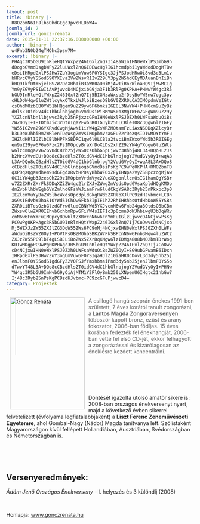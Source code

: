 ```yaml
---
layout: post
title: !binary |-
  R8O2bmN6IFJlbsOhdGEgc3pvcHLDoW4=
joomla_id: 2
joomla_url: goncz-renata
date: 2015-01-11 22:37:16.000000000 +00:00
author: !binary |-
  w4Fnb3N0b24gTMOhc3psw7M=
excerpt: !binary |-
  PHAgc3R5bGU9InRleHQtYWxpZ246IGxlZnQ7Ij48aW1nIHN0eWxlPSJmbG9h
  dDogbGVmdDsgbWFyZ2luLWxlZnQ6IDEwcHg7IG1hcmdpbi1yaWdodDogMTBw
  eDsiIHRpdGxlPSJHw7ZuY3ogUmVuw6F0YSIgc3JjPSJodHRwOi8vd3d3Lm1v
  bHRvcGVyYS5odS90YXIva2VwZWsvR1IvZ29uY3pyZW5hdGEyMDAuanBnIiBh
  bHQ9IkfDtm5jeiBSZW7DoXRhIiB3aWR0aD0iMjAwIiBoZWlnaHQ9IjMwMCIg
  Ym9yZGVyPSIwIiAvPjwvcD4NCjxibG9ja3F1b3RlPg0KPHA+PHNwYW4gc3R5
  bGU9InRleHQtYWxpZ246IGxlZnQ7Ij5BIGNzaWxsb2fDsyBoYW5nw7ogc3pv
  cHLDoW4gw6luZWtlcyAxOTkxLWJlbiBzesO8bGV0ZXR0LCA3IMOpdmVzIGtv
  csOhdMOzbCB0YW51bHQgem9uZ29yw6F6bmksIGE8L3NwYW4+PHN0cm9uZyBz
  dHlsZT0idGV4dC1hbGlnbjogbGVmdDsiPiBMYW50b3MgTWFnZGEgWm9uZ29y
  YXZlcnNlbnllbjwvc3Ryb25nPjxzcGFuIHN0eWxlPSJ0ZXh0LWFsaWduOiBs
  ZWZ0OyI+IHTDtmJic3rDtnIga2Fwb3R0IGJyb256LCBlesO8c3Qgw6lzIGFy
  YW55IGZva296YXRvdCwgMjAwNi1iYW4gZsWRZMOtamFzLiAxNSDDqXZlcyBr
  b3LDoWJhbiBmZWRlenTDqWsgZmVsIMOpbmVraGFuZ2rDoXQsIDIwMDYtYmFu
  IHZldHRlIGZlbCBlbHPFkSBDRC1qw6l0LCBla2tvciBmZWxoYWd5b3R0IGEg
  em9uZ29yw6F6w6Fzc2FsIMOpcyBraXrDoXLDs2xhZ29zYW4gYXogw6luZWts
  w6lzcmUga2V6ZGV0dCBrb25jZW50csOhbG5pLjwvc3Bhbj48L3A+DQo8L2Js
  b2NrcXVvdGU+DQo8cCBzdHlsZT0idGV4dC1hbGlnbjogY2VudGVyOyI+wqA8
  L3A+DQo8cCBzdHlsZT0idGV4dC1hbGlnbjogY2VudGVyOyI+wqA8L3A+DQo8
  cCBzdHlsZT0idGV4dC1hbGlnbjogbGVmdDsiPsKgPC9wPg0KPHA+RMO2bnTD
  qXPDqXQgaWdhem9sdGEgdXRvbHPDsyBhbWF0xZFyIHNpa2VyZSBpczogMjAw
  OC1iYW4gb3JzesOhZ29zIMOpbmVrdmVyc2VueXQgbnllcnQsIG1hamQgYSBr
  w7Z2ZXRrZXrFkSDDqXZiZW4gc2lrZXJyZWwgZmVsdsOpdGVsaXpldHQgKMOp
  dmZvbHlhbWEgbGVnZmlhdGFsYWJiamFrw6ludCkgYSA8c3Ryb25nPkxpc3p0
  IEZlcmVuYyBaZW5lbcWxdsOpc3pldGkgRWd5ZXRlbXJlPC9zdHJvbmc+LCBh
  aG9sIEdvbWJhaS1OYWd5IChOw6Fkb3IpIE1hZ2RhIHRhbsOtdHbDoW55YSBs
  ZXR0LiBTesOzbGlzdGFrw6ludCBNYWd5YXJvcnN6w6Fnb24ga8OtdsO8bCBm
  ZWxsw6lwZXR0IEhvbGxhbmRpw6FiYW4sIEF1c3p0cmnDoWJhbiwgU3bDqWRv
  cnN6w6FnYmFuIMOpcyBOw6ltZXRvcnN6w6FnYmFuIGlzLjwvcD4NCjxwPsKg
  PC9wPg0KPHAgc3R5bGU9InRleHQtYWxpZ246IGxlZnQ7Ij7CoDwvcD4NCjxo
  Mj5WZXJzZW55ZXJlZG3DqW55ZWs6PC9oMj4NCjxwIHN0eWxlPSJ0ZXh0LWFs
  aWduOiBsZWZ0OyI+PGVtPsOBZMOhbSBKZW7FkSBPcnN6w6Fnb3Mgw4luZWt2
  ZXJzZW55PC9lbT4gLSBJLiBoZWx5ZXrDqXMgw6lzIDMga8O8bMO2bmTDrWog
  KDIwMDgpPC9wPg0KPHAgc3R5bGU9InRleHQtYWxpZ246IGxlZnQ7Ij7CoDwv
  cD4NCjxwIHN0eWxlPSJ0ZXh0LWFsaWduOiBsZWZ0OyI+SG9ubGFwamE6IDxh
  IHRpdGxlPSJHw7ZuY3ogUmVuw6F0YSIgaHJlZj0iaHR0cDovL3d3dy5nb25j
  enJlbmF0YS5odSIgdGFyZ2V0PSJfYmxhbmsiPnd3dy5nb25jenJlbmF0YS5o
  dTwvYT48L3A+DQo8cCBzdHlsZT0idGV4dC1hbGlnbjogY2VudGVyOyI+PHNw
  YW4gc3R5bGU9ImNvbG9yOiAjMTM1Y2FlOyBmb250LXNpemU6IHgtc21hbGw7
  Ij48c3Ryb25nPsKgPC9zdHJvbmc+PC9zcGFuPjwvcD4=
category: Projektek
---
```

<p style="text-align: left;"><img style="float: left; margin-left: 10px; margin-right: 10px;" title="Göncz Renáta" src="http://www.moltopera.hu/tar/kepek/GR/gonczrenata200.jpg" alt="Göncz Renáta" width="200" height="300" border="0" /></p>
<blockquote>
<p><span style="text-align: left;">A csillogó hangú szoprán énekes 1991-ben született, 7 éves korától tanult zongorázni, a</span><strong style="text-align: left;"> Lantos Magda Zongoraversenyen</strong><span style="text-align: left;"> többször kapott bronz, ezüst és arany fokozatot, 2006-ban fődíjas. 15 éves korában fedezték fel énekhangját, 2006-ban vette fel első CD-jét, ekkor felhagyott a zongorázással és kizárólagosan az éneklésre kezdett koncentrálni.</span></p>
</blockquote>
<p style="text-align: center;"> </p>
<p style="text-align: center;"> </p>
<p style="text-align: left;"> </p>
<p>Döntését igazolta utolsó amatőr sikere is: 2008-ban országos énekversenyt nyert, majd a következő évben sikerrel felvételizett (évfolyama legfiatalabbjaként) a <strong>Liszt Ferenc Zeneművészeti Egyetemre</strong>, ahol Gombai-Nagy (Nádor) Magda tanítványa lett. Szólistaként Magyarországon kívül fellépett Hollandiában, Ausztriában, Svédországban és Németországban is.</p>
<p> </p>
<p style="text-align: left;"> </p>
<h2>Versenyeredmények:</h2>
<p style="text-align: left;"><em>Ádám Jenő Országos Énekverseny</em> - I. helyezés és 3 különdíj (2008)</p>
<p style="text-align: left;"> </p>
<p style="text-align: left;">Honlapja: <a title="Göncz Renáta" href="http://www.gonczrenata.hu" target="_blank">www.gonczrenata.hu</a></p>
<p style="text-align: center;"><span style="color: #135cae; font-size: x-small;"><strong> </strong></span></p>
